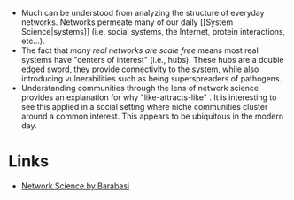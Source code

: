 * Much can be understood from analyzing the structure of everyday networks. Networks permeate many of our daily [[System Science|systems]] (i.e. social systems, the Internet, protein interactions, etc...).
* The fact that *many real networks are scale free* means most real systems have "centers of interest" (i.e., hubs).  These hubs are a double edged sword, they provide connectivity to the system, while also introducing vulnerabilities such as being superspreaders of pathogens. 
* Understanding communities through the lens of network science provides an explanation for why "like-attracts-like" . It is interesting to see this applied in a social setting where niche communities cluster around a common interest. This appears to be ubiquitous in the modern day.
# Links
* [Network Science by Barabasi](http://networksciencebook.com/chapter/0)



